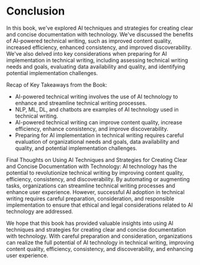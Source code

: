 # Conclusion

In this book, we've explored AI techniques and strategies for creating clear and concise documentation with technology. We've discussed the benefits of AI-powered technical writing, such as improved content quality, increased efficiency, enhanced consistency, and improved discoverability. We've also delved into key considerations when preparing for AI implementation in technical writing, including assessing technical writing needs and goals, evaluating data availability and quality, and identifying potential implementation challenges.

Recap of Key Takeaways from the Book:

* AI-powered technical writing involves the use of AI technology to enhance and streamline technical writing processes.
* NLP, ML, DL, and chatbots are examples of AI technology used in technical writing.
* AI-powered technical writing can improve content quality, increase efficiency, enhance consistency, and improve discoverability.
* Preparing for AI implementation in technical writing requires careful evaluation of organizational needs and goals, data availability and quality, and potential implementation challenges.

Final Thoughts on Using AI Techniques and Strategies for Creating Clear and Concise Documentation with Technology: AI technology has the potential to revolutionize technical writing by improving content quality, efficiency, consistency, and discoverability. By automating or augmenting tasks, organizations can streamline technical writing processes and enhance user experience. However, successful AI adoption in technical writing requires careful preparation, consideration, and responsible implementation to ensure that ethical and legal considerations related to AI technology are addressed.

We hope that this book has provided valuable insights into using AI techniques and strategies for creating clear and concise documentation with technology. With careful preparation and consideration, organizations can realize the full potential of AI technology in technical writing, improving content quality, efficiency, consistency, and discoverability, and enhancing user experience.